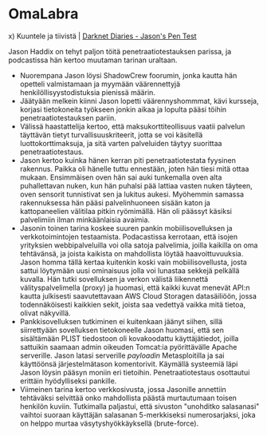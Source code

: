 # OmaLabra

x) Kuuntele ja tiivistä | [Darknet Diaries - Jason's Pen Test](https://darknetdiaries.com/episode/130/)
  
  Jason Haddix on tehyt paljon töitä penetraatiotestauksen parissa, ja podcastissa hän kertoo muutaman tarinan uraltaan.
  - Nuorempana Jason löysi ShadowCrew foorumin, jonka kautta hän opetteli valmistamaan ja myymään 
  väärennettyjä henkilöllisyystodistuksia pienissä määrin.
  - Jäätyään melkein kiinni Jason lopetti väärennyshommmat, kävi kursseja, korjasi tietokoneita työkseen jonkin aikaa ja
  lopulta pääsi töihin penetraatiotestauksen pariin.
  - Välissä haastattelija kertoo, että maksukorttiteollisuus vaatii palvelun täyttävän tietyt turvallisuuskriteerit, jotta
  se voi käsitellä luottokorttimaksuja, ja sitä varten palveluiden täytyy suorittaa penetraatiotestaus.
  - Jason kertoo kuinka hänen kerran piti penetraatiotestata fyysinen rakennus. Paikka oli hänelle tuttu ennestään, joten hän
  tiesi mitä ottaa mukaan. Ensimmäisen oven hän sai auki tunkemalla oven alta puhallettavan nuken, kun hän puhalsi pää lattiaa vasten nuken täyteen,
  oven sensorit tunnistivat sen ja lukitus aukesi. Myöhemmin samassa rakennuksessa hän pääsi palvelinhuoneen sisään katon ja kattopaneelien välitilaa 
  pitkin ryömimällä. Hän oli päässyt käsiksi palvelimiin ilman minkäänlaisia avaimia.
  - Jasonin toinen tarina koskee suuren pankin mobiilisovelluksen ja verkkotoimintojen testaamista. Podacastissa kerrotaan, että isojen yrityksien
  webbipalveluilla voi olla satoja palvelimia, joilla kaikilla on oma tehtävänsä, ja joista kaikista on mahdollista löytää haavoittuvuuksia.
  Jason homma tällä kertaa kuitenkin koski vain mobiilisovellusta, josta sattui löytymään uusi ominaisuus jolla voi lunastaa sekkejä pelkällä kuvalla.
  Hän tutki sovelluksen ja verkon välistä liikennettä välityspalvelimella (proxy) ja huomasi, että kaikki kuvat menevät API:n kautta julkisesti saavutettavaan 
  AWS Cloud Storagen datasäiliöön, jossa todennäköisesti kaikkien sekit, joista saa vedettyä vaikka mitä tietoa, olivat näkyvillä.
  - Pankkisovelluksen tutkiminen ei kuitenkaan jäänyt siihen, sillä siirrettyään sovelluksen tietokoneelle Jason huomasi, että sen sisältämään PLIST tiedostoon 
  oli kovakoodattu käyttäjätiedot, joilla sattuikin saamaan admin oikeuden Tomcat:ia pyörittävälle Apache serverille. Jason latasi serverille *payloadin*
  Metasploitilla ja sai käyttöönsä järjestelmätason komentorivit. Käymällä systeemiä läpi Jason löysin pääsyn moniin eri tietoihin. Penetraatiotestaus
  osottautui erittäin hyödylliseksi pankille.
  - Viimeinen tarina kertoo verkkosivusta, jossa Jasonille annettiin tehtäväksi selvittää onko mahdollista päästä murtautumaan toisen henkilön kuviin.
  Tutkimalla paljastui, että sivuston "unohditko salasanasi" vaihtoi suoraan käyttäjän salasanan 5-merkkiseksi numerosarjaksi, joka on helppo murtaa
  väsytyshyökkäyksellä (brute-force).
  
